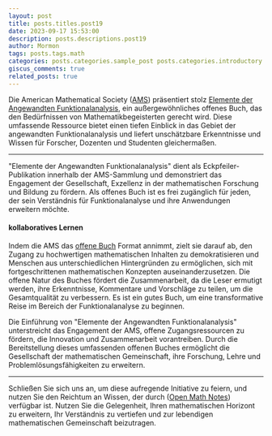 ```yaml
---
layout: post
title: posts.titles.post19
date: 2023-09-17 15:53:00
description: posts.descriptions.post19
author: Mormon
tags: posts.tags.math
categories: posts.categories.sample_post posts.categories.introductory
giscus_comments: true
related_posts: true
---
```

Die American Mathematical Society (<a href="https://www.ams.org/home/page">AMS</a>) präsentiert stolz <a href="https://www.ams.org/open-math-notes/files/course-material/OMN-202306-111364-1-Course_notes-v1.pdf">Elemente der Angewandten Funktionalanalysis</a>, ein außergewöhnliches offenes Buch, das den Bedürfnissen von Mathematikbegeisterten gerecht wird. Diese umfassende Ressource bietet einen tiefen Einblick in das Gebiet der angewandten Funktionalanalysis und liefert unschätzbare Erkenntnisse und Wissen für Forscher, Dozenten und Studenten gleichermaßen.

***

"Elemente der Angewandten Funktionalanalysis" dient als Eckpfeiler-Publikation innerhalb der AMS-Sammlung und demonstriert das Engagement der Gesellschaft, Exzellenz in der mathematischen Forschung und Bildung zu fördern. Als offenes Buch ist es frei zugänglich für jeden, der sein Verständnis für Funktionalanalyse und ihre Anwendungen erweitern möchte.

#### kollaboratives Lernen
>
Indem die AMS das <a href="https://www.ams.org/open-math-notes/omn-view-listing?listingId=111364">offene Buch</a> Format annimmt, zielt sie darauf ab, den Zugang zu hochwertigen mathematischen Inhalten zu demokratisieren und Menschen aus unterschiedlichen Hintergründen zu ermöglichen, sich mit fortgeschrittenen mathematischen Konzepten auseinanderzusetzen. Die offene Natur des Buches fördert die Zusammenarbeit, da die Leser ermutigt werden, ihre Erkenntnisse, Kommentare und Vorschläge zu teilen, um die Gesamtqualität zu verbessern. Es ist ein gutes Buch, um eine transformative Reise im Bereich der Funktionalanalyse zu beginnen.
>

Die Einführung von "Elemente der Angewandten Funktionalanalysis" unterstreicht das Engagement der AMS, offene Zugangsressourcen zu fördern, die Innovation und Zusammenarbeit vorantreiben. Durch die Bereitstellung dieses umfassenden offenen Buches ermöglicht die Gesellschaft der mathematischen Gemeinschaft, ihre Forschung, Lehre und Problemlösungsfähigkeiten zu erweitern.

***

Schließen Sie sich uns an, um diese aufregende Initiative zu feiern, und nutzen Sie den Reichtum an Wissen, der durch (<a href="https://www.ams.org/open-math-notes">Open Math Notes</a>) verfügbar ist.
Nutzen Sie die Gelegenheit, Ihren mathematischen Horizont zu erweitern, Ihr Verständnis zu vertiefen und zur lebendigen mathematischen Gemeinschaft beizutragen.